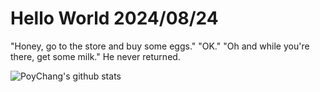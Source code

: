 # Hello World 2024/08/24

"Honey, go to the store and buy some eggs."
"OK."
"Oh and while you're there, get some milk."
He never returned.

![PoyChang's github stats](https://github-readme-stats.vercel.app/api?username=poychang&show_icons=true&theme=dracula)
